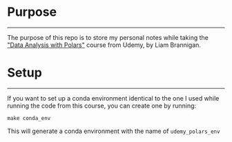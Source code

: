 # Purpose
***
The purpose of this repo is to store my personal notes while taking the ["Data Analysis with Polars"](https://www.udemy.com/course/data-analysis-with-polars/) course from Udemy, by Liam Brannigan.
# Setup
***
If you want to set up a conda environment identical to the one I used while running the code from this course, you can create one by running:
```
make conda_env
```

This will generate a conda environment with the name of `udemy_polars_env`
